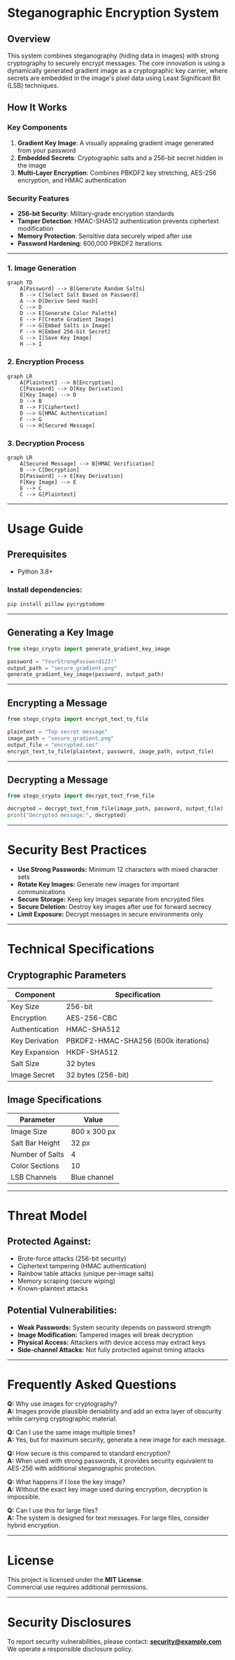 # Steganographic Encryption System

## Overview
This system combines steganography (hiding data in images) with strong cryptography to securely encrypt messages. The core innovation is using a dynamically generated gradient image as a cryptographic key carrier, where secrets are embedded in the image's pixel data using Least Significant Bit (LSB) techniques.

## How It Works
### Key Components
1. **Gradient Key Image**: A visually appealing gradient image generated from your password
2. **Embedded Secrets**: Cryptographic salts and a 256-bit secret hidden in the image
3. **Multi-Layer Encryption**: Combines PBKDF2 key stretching, AES-256 encryption, and HMAC authentication

### Security Features
- **256-bit Security**: Military-grade encryption standards
- **Tamper Detection**: HMAC-SHA512 authentication prevents ciphertext modification
- **Memory Protection**: Sensitive data securely wiped after use
- **Password Hardening**: 600,000 PBKDF2 iterations

---

### 1. Image Generation
```mermaid
graph TD
    A[Password] --> B[Generate Random Salts]
    B --> C[Select Salt Based on Password]
    A --> D[Derive Seed Hash]
    C --> D
    D --> E[Generate Color Palette]
    E --> F[Create Gradient Image]
    F --> G[Embed Salts in Image]
    F --> H[Embed 256-bit Secret]
    G --> I[Save Key Image]
    H --> I 
```

### 2. Encryption Process
```mermaid
graph LR
    A[Plaintext] --> B[Encryption]
    C[Password] --> D[Key Derivation]
    E[Key Image] --> D
    D --> B
    B --> F[Ciphertext]
    D --> G[HMAC Authentication]
    F --> G
    G --> H[Secured Message]
```

### 3. Decryption Process
```mermaid
graph LR
    A[Secured Message] --> B[HMAC Verification]
    B --> C[Decryption]
    D[Password] --> E[Key Derivation]
    F[Key Image] --> E
    E --> C
    C --> G[Plaintext]
```

---

# Usage Guide

## Prerequisites

- Python 3.8+

### Install dependencies:

```bash
pip install pillow pycryptodome
```

---

## Generating a Key Image

```python
from stego_crypto import generate_gradient_key_image

password = "YourStrongPassword123!"
output_path = "secure_gradient.png"
generate_gradient_key_image(password, output_path)
```

---

## Encrypting a Message

```python
from stego_crypto import encrypt_text_to_file

plaintext = "Top secret message"
image_path = "secure_gradient.png"
output_file = "encrypted.sec"
encrypt_text_to_file(plaintext, password, image_path, output_file)
```

---

## Decrypting a Message

```python
from stego_crypto import decrypt_text_from_file

decrypted = decrypt_text_from_file(image_path, password, output_file)
print("Decrypted message:", decrypted)
```

---

# Security Best Practices

- **Use Strong Passwords:** Minimum 12 characters with mixed character sets  
- **Rotate Key Images:** Generate new images for important communications  
- **Secure Storage:** Keep key images separate from encrypted files  
- **Secure Deletion:** Destroy key images after use for forward secrecy  
- **Limit Exposure:** Decrypt messages in secure environments only  

---

# Technical Specifications

## Cryptographic Parameters

| Component         | Specification           |
|-------------------|-------------------------|
| Key Size          | 256-bit                 |
| Encryption        | AES-256-CBC             |
| Authentication    | HMAC-SHA512             |
| Key Derivation    | PBKDF2-HMAC-SHA256 (600k iterations) |
| Key Expansion     | HKDF-SHA512             |
| Salt Size         | 32 bytes                |
| Image Secret      | 32 bytes (256-bit)      |

## Image Specifications

| Parameter         | Value                   |
|-------------------|-------------------------|
| Image Size        | 800 x 300 px            |
| Salt Bar Height   | 32 px                   |
| Number of Salts   | 4                       |
| Color Sections    | 10                      |
| LSB Channels      | Blue channel            |

---

# Threat Model

## Protected Against:

- Brute-force attacks (256-bit security)  
- Ciphertext tampering (HMAC authentication)  
- Rainbow table attacks (unique per-image salts)  
- Memory scraping (secure wiping)  
- Known-plaintext attacks  

## Potential Vulnerabilities:

- **Weak Passwords:** System security depends on password strength  
- **Image Modification:** Tampered images will break decryption  
- **Physical Access:** Attackers with device access may extract keys  
- **Side-channel Attacks:** Not fully protected against timing attacks  

---

# Frequently Asked Questions

**Q:** Why use images for cryptography?  
**A:** Images provide plausible deniability and add an extra layer of obscurity while carrying cryptographic material.  

**Q:** Can I use the same image multiple times?  
**A:** Yes, but for maximum security, generate a new image for each message.  

**Q:** How secure is this compared to standard encryption?  
**A:** When used with strong passwords, it provides security equivalent to AES-256 with additional steganographic protection.  

**Q:** What happens if I lose the key image?  
**A:** Without the exact key image used during encryption, decryption is impossible.  

**Q:** Can I use this for large files?  
**A:** The system is designed for text messages. For large files, consider hybrid encryption.  

---

# License

This project is licensed under the **MIT License**.  
Commercial use requires additional permissions.  

---

# Security Disclosures

To report security vulnerabilities, please contact: **security@example.com**  
We operate a responsible disclosure policy.
